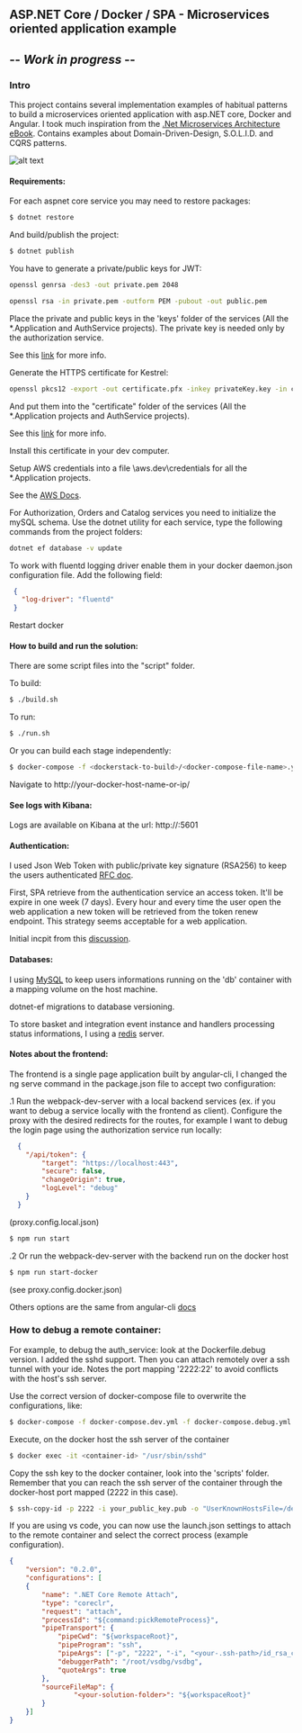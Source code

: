 ASP.NET Core / Docker / SPA - Microservices oriented application example
---
-- *Work in progress* --
---

### Intro 
This project contains several implementation examples of habitual patterns to build a microservices oriented application with asp.NET core, Docker and Angular.
I took much inspiration from the [.Net Microservices Architecture eBook](https://www.microsoft.com/net/download/thank-you/microservices-architecture-ebook).
Contains examples about Domain-Driven-Design, S.O.L.I.D. and CQRS patterns.

![alt text](http://turnoff.us/image/en/monolith-retirement.png)

#### Requirements:
For each aspnet core service you may need to restore packages:
```sh
$ dotnet restore
```
And build/publish the project:
```sh
$ dotnet publish
```
You have to generate a private/public keys for JWT:
```sh
openssl genrsa -des3 -out private.pem 2048
```
```sh
openssl rsa -in private.pem -outform PEM -pubout -out public.pem
```

Place the private and public keys in the 'keys' folder of the services (All the *.Application and AuthService projects).
The private key is needed only by the authorization service.

See this [link](https://rietta.com/blog/2012/01/27/openssl-generating-rsa-key-from-command/) for more info.

Generate the HTTPS certificate for Kestrel:
```sh
openssl pkcs12 -export -out certificate.pfx -inkey privateKey.key -in certificate.crt
```
And put them into the "certificate" folder of the services (All the *.Application projects and AuthService projects).

See this [link](https://www.ssl.com/how-to/create-a-pfx-p12-certificate-file-using-openssl/) for more info.

Install this certificate in your dev computer.

Setup AWS credentials into a file \aws.dev\credentials for all the *.Application projects. 

See the [AWS Docs](http://docs.aws.amazon.com/cli/latest/userguide/cli-config-files.html).

For Authorization, Orders and Catalog services you need to initialize the mySQL schema. Use the dotnet utility for each service, type the following commands from the project folders:
```sh
dotnet ef database -v update
```

To work with fluentd logging driver enable them in your docker daemon.json configuration file. Add the following field:
```json
 {
   "log-driver": "fluentd"
 }
```
Restart docker

#### How to build and run the solution:
There are some script files into the "script" folder.

To build:
```sh
$ ./build.sh
```

To run:
```sh
$ ./run.sh
```

Or you can build each stage independently:
```sh
$ docker-compose -f <dockerstack-to-build>/<docker-compose-file-name>.yml build
```

Navigate to http://your-docker-host-name-or-ip/

#### See logs with Kibana:
Logs are available on Kibana at the url: http://<your-docker-host-name-or-ip>:5601

#### Authentication:
I used Json Web Token with public/private key signature (RSA256) to keep the users authenticated [RFC doc](https://tools.ietf.org/html/rfc7519).

First, SPA retrieve from the authentication service an access token. It'll be expire in one week (7 days).
Every hour and every time the user open the web application a new token will be retrieved from the token renew endpoint.
This strategy seems acceptable for a web application. 

Initial incpit from this [discussion](https://stackoverflow.com/questions/26739167/jwt-json-web-token-automatic-prolongation-of-expiration/26834685#26834685).

#### Databases:
I using [MySQL](https://hub.docker.com/_/mysql/) to keep users informations running on the 'db' container with a mapping volume on the host machine.

dotnet-ef migrations to database versioning.

To store basket and integration event instance and handlers processing status informations, I using a [redis](https://hub.docker.com/_/redis/) server.

#### Notes about the frontend:
The frontend is a single page application built by angular-cli, I changed the ng serve command in the package.json file to accept two configuration:

.1 Run the webpack-dev-server with a local backend services (ex. if you want to debug a service locally with the frontend as client). Configure the proxy with the desired redirects for the routes, for example I want to debug the login page using the authorization service run locally:
```json
  {
    "/api/token": {
        "target": "https://localhost:443",
        "secure": false,
        "changeOrigin": true,
        "logLevel": "debug"
    }
  }
```
(proxy.config.local.json)
```sh
$ npm run start
```
.2 Or run the webpack-dev-server with the backend run on the docker host
```sh
$ npm run start-docker
```
(see proxy.config.docker.json)

Others options are the same from angular-cli [docs](https://github.com/angular/angular-cli)

### How to debug a remote container:
For example, to debug the auth_service: look at the Dockerfile.debug version. I added the sshd support. Then you can attach remotely over a ssh tunnel with your ide. Notes the port mapping '2222:22' to avoid conflicts with the host's ssh server.

Use the correct version of docker-compose file to overwrite the configurations, like:
```sh
$ docker-compose -f docker-compose.dev.yml -f docker-compose.debug.yml up --build -d
```
Execute, on the docker host the ssh server of the container
```sh
$ docker exec -it <container-id> "/usr/sbin/sshd"  
```
Copy the ssh key to the docker container, look into the 'scripts' folder. Remember that you can reach the ssh server of the container through the docker-host port mapped (2222 in this case).
```sh
$ ssh-copy-id -p 2222 -i your_public_key.pub -o "UserKnownHostsFile=/dev/null" -o "StrictHostKeyChecking=no" root@<docker-host-ip>
```
If you are using vs code, you can now use the launch.json settings to attach to the remote container and select the correct process (example configuration).
```json
{
    "version": "0.2.0",
    "configurations": [  
    {
        "name": ".NET Core Remote Attach",
        "type": "coreclr",
        "request": "attach",
        "processId": "${command:pickRemoteProcess}",
        "pipeTransport": {
            "pipeCwd": "${workspaceRoot}",
            "pipeProgram": "ssh",
            "pipeArgs": ["-p", "2222", "-i", "<your-.ssh-path>/id_rsa_clrdbg", "-T", "root@<docker-host-ip>"],
            "debuggerPath": "/root/vsdbg/vsdbg",
            "quoteArgs": true
        },
        "sourceFileMap": {
                "<your-solution-folder>": "${workspaceRoot}"
        }
    }]
}
```